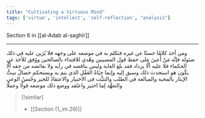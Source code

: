 ```yaml
---
title: "Cultivating a Virtuous Mind"
tags: ['virtue', 'intellect', 'self-reflection', "analysis"]
---
```


 Section 6 in [[al-Adab al-ṣaghīr]]

---
ومن أخذ كلامًا حسنًا عن غيره فتكلم به في موضعه على وجهه فلا يُرَين عليه في ذلك ضئولة فإنَّه مَنْ أُعينَ على حفظ قول المصيبين وهُدي للاقتداء بالصالحين ووُفق للأخذ عن الحكماء فلا عليه ألَّا يزداد فقد بلغ الغاية  وليس بناقصه في رأيه ولا بغائضه من حقه ألَّا يكُون هو استحدث ذلك وسبق إليه وإنما حيَاةُ العَقْلِ الذي يتم به ويستحكم خصالٌ سِتٌّ الإيثار بالمحبة والمبالغة في الطلب والتثبُّت في الاختيار والاعتقادُ للخير وحُسنُ الوعي والتعهُّد لِما اختير واعتُقد ووضع ذلك موضعه قولًا وعملًا

> [!similar]
> - [[Section (1_im.26)]]
